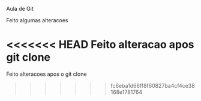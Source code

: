 Aula de Git

Feito algumas alteracoes

<<<<<<< HEAD
Feito alteracao apos git clone
=======
Feito alteracoes apos o git clone
>>>>>>> fc6eba1d66ff8f60827ba4cf4ce38168e1781764
